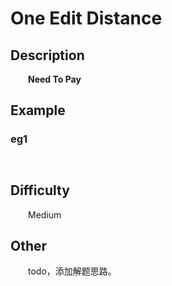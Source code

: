 # One Edit Distance

## Description

&emsp;&emsp;**Need To Pay**

## Example

### eg1

```
    
```

## Difficulty

&emsp;&emsp;Medium

## Other

&emsp;&emsp;todo，添加解题思路。
